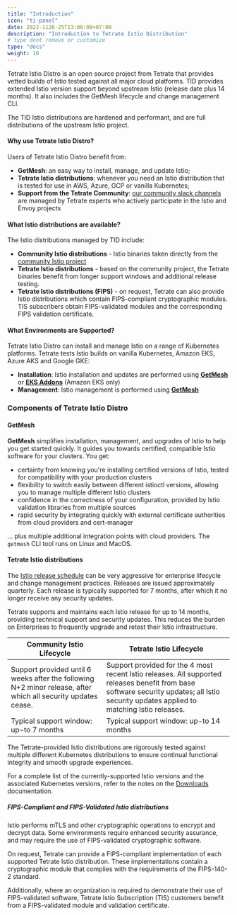 ```yaml
---
title: "Introduction"
icon: "ti-panel"
date: 2022-1126-25T13:00:00+07:00
description: "Introduction to Tetrate Istio Distribution"
# type dont remove or customize
type: "docs"
weight: 10
---
```


Tetrate Istio Distro is an open source project from Tetrate that provides vetted builds of Istio tested against all major cloud platforms. TID provides extended Istio version support beyond upstream Istio (release date plus 14 months). It also includes the GetMesh lifecycle and change management CLI.

The TID Istio distributions are hardened and performant, and are full distributions of the upstream Istio project. 

#### Why use Tetrate Istio Distro?

Users of Tetrate Istio Distro benefit from:

- **GetMesh**: an easy way to install, manage, and update Istio;
- **Tetrate Istio distributions**: whenever you need an Istio distribution that is tested for use in AWS, Azure, GCP or vanilla Kubernetes;
- **Support from the Tetrate Community**: [our community slack channels](https://tetr8.io/tetrate-community) are managed by Tetrate experts who actively participate in the Istio and Envoy projects

#### What Istio distributions are available?

The Istio distributions managed by TID include:

- **Community Istio distributions** - Istio binaries taken directly from the [community Istio project](https://istio.io/latest/docs/releases/supported-releases/)
- **Tetrate Istio distributions** - based on the community project, the Tetrate binaries benefit from longer support windows and additional release testing.
- **Tetrate Istio distributions (FIPS)** - on request, Tetrate can also provide Istio distributions which contain FIPS-compliant cryptographic modules. TIS subscribers obtain FIPS-validated modules and the corresponding FIPS validation certificate.

#### What Environments are Supported?

Tetrate Istio Distro can install and manage Istio on a range of Kubernetes platforms.  Tetrate tests Istio builds on vanilla Kubernetes, Amazon EKS, Azure AKS and Google GKE:

- **Installation**: Istio installation and updates are performed using [**GetMesh**](../getmesh-cli/install-istio/) or [**EKS Addons**](../getmesh-cli/install/install-istio/eks-addon/) (Amazon EKS only)
- **Management**: Istio management is performed using [**GetMesh**](../getmesh-cli/reference/getmesh)

### Components of Tetrate Istio Distro

#### GetMesh

**GetMesh** simplifies installation, management, and upgrades of Istio to help you get started quickly.  It guides you towards certified, compatible Istio software for your clusters. You get:

- certainty from knowing you're installing certified versions of Istio, tested for compatibility with your production clusters
- flexibility to switch easily between different istioctl versions, allowing you to manage multiple different Istio clusters
- confidence in the correctness of your configuration, provided by Istio validation libraries from multiple sources
- rapid security by integrating quickly with external certificate authorities from cloud providers and cert-manager

... plus multiple additional integration points with cloud providers.  The `getmesh` CLI tool runs on Linux and MacOS.

#### Tetrate Istio distributions

The [Istio release schedule](https://istio.io/latest/docs/releases/supported-releases/#support-policy) can be very aggressive for enterprise lifecycle and change management practices. Releases are issued approximately quarterly. Each release is typically supported for 7 months, after which it no longer receive any security updates. 

Tetrate supports and maintains each Istio release for up to 14 months, providing technical support and security updates. This reduces the burden on Enterprises to frequently upgrade and retest their Istio infrastructure.

| Community Istio Lifecycle | Tetrate Istio Lifecycle |
| --- | --- |
| Support provided until 6 weeks after the following N+2 minor release, after which all security updates cease. | Support provided for the 4 most recent Istio releases. All supported releases benefit from base software security updates; all Istio security updates applied to matching Istio releases. |
| Typical support window: up-to 7 months | Typical support window: up-to 14 months |

The Tetrate-provided Istio distributions are rigorously tested against multiple different Kubernetes distributions to ensure continual functional integrity and smooth upgrade experiences.

For a complete list of the currently-supported Istio versions and the associated Kubernetes versions, refer to the notes on the [Downloads](../download/) documentation.

##### FIPS-Compliant and FIPS-Validated Istio distributions

Istio performs mTLS and other cryptographic operations to encrypt and decrypt data. Some environments require enhanced security assurance, and may require the use of FIPS-validated cryptographic software.

On request, Tetrate can provide a FIPS-compliant implementation of each supported Tetrate Istio distribution. These implementations contain a cryptographic module that complies with the requirements of the FIPS-140-2 standard.

Additionally, where an organization is required to demonstrate their use of FIPS-validated software, Tetrate Istio Subscription (TIS) customers benefit from a FIPS-validated module and validation certificate.
